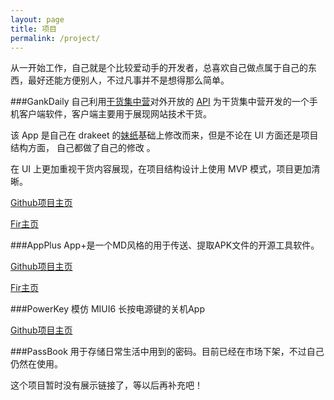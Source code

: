 ```yaml
---
layout: page
title: 项目
permalink: /project/
---
```


从一开始工作，自己就是个比较爱动手的开发者，总喜欢自己做点属于自己的东西，最好还能方便别人，不过凡事并不是想得那么简单。

###GankDaily
自己利用[干货集中营](http://gank.io/)对外开放的 [API](http://gank.io/api) 为干货集中营开发的一个手机客户端软件，客户端主要用于展现网站技术干货。

该 App 是自己在 drakeet 的[妹纸](https://github.com/drakeet/Meizhi)基础上修改而来，但是不论在 UI 方面还是项目结构方面，
自己都做了自己的修改 。

在 UI 上更加重视干货内容展现，在项目结构设计上使用 MVP 模式，项目更加清晰。 

[Github项目主页](https://github.com/maoruibin/GankDaily)

[Fir主页](http://fir.im/gankdaily  )

###AppPlus
App+是一个MD风格的用于传送、提取APK文件的开源工具软件。

[Github项目主页](https://github.com/maoruibin/AppPlus)

[Fir主页](http://fir.im/appplus  )

###PowerKey
模仿 MIUI6 长按电源键的关机App

[Github项目主页](https://github.com/maoruibin/PowerKey) 

###PassBook
用于存储日常生活中用到的密码。目前已经在市场下架，不过自己仍然在使用。

这个项目暂时没有展示链接了，等以后再补充吧！

<!-- 

<div class="ds-recent-visitors" data-num-items="28" data-avatar-size="42" id="ds-recent-visitors"></div>

-->
   

<!-- ![mmb](/assets/mmb_index.png "mmb") -->

